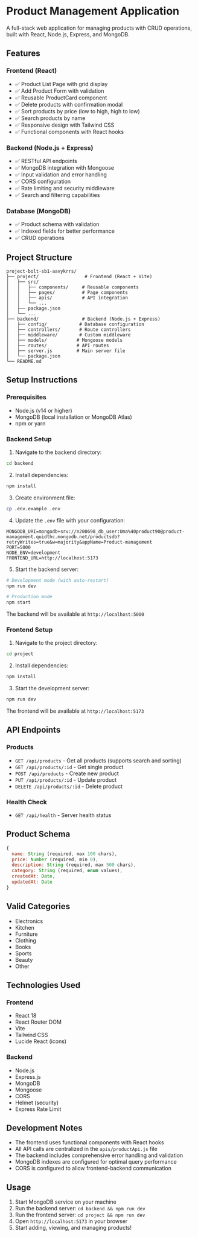 # Product Management Application

A full-stack web application for managing products with CRUD operations, built with React, Node.js, Express, and MongoDB.

## Features

### Frontend (React)
- ✅ Product List Page with grid display
- ✅ Add Product Form with validation
- ✅ Reusable ProductCard component
- ✅ Delete products with confirmation modal
- ✅ Sort products by price (low to high, high to low)
- ✅ Search products by name
- ✅ Responsive design with Tailwind CSS
- ✅ Functional components with React hooks

### Backend (Node.js + Express)
- ✅ RESTful API endpoints
- ✅ MongoDB integration with Mongoose
- ✅ Input validation and error handling
- ✅ CORS configuration
- ✅ Rate limiting and security middleware
- ✅ Search and filtering capabilities

### Database (MongoDB)
- ✅ Product schema with validation
- ✅ Indexed fields for better performance
- ✅ CRUD operations

## Project Structure

```
project-bolt-sb1-aavykrrs/
├── project/                 # Frontend (React + Vite)
│   ├── src/
│   │   ├── components/     # Reusable components
│   │   ├── pages/          # Page components
│   │   ├── apis/           # API integration
│   │   └── ...
│   ├── package.json
│   └── ...
├── backend/                # Backend (Node.js + Express)
│   ├── config/            # Database configuration
│   ├── controllers/       # Route controllers
│   ├── middleware/        # Custom middleware
│   ├── models/           # Mongoose models
│   ├── routes/           # API routes
│   ├── server.js         # Main server file
│   └── package.json
└── README.md
```

## Setup Instructions

### Prerequisites
- Node.js (v14 or higher)
- MongoDB (local installation or MongoDB Atlas)
- npm or yarn

### Backend Setup

1. Navigate to the backend directory:
```bash
cd backend
```

2. Install dependencies:
```bash
npm install
```

3. Create environment file:
```bash
cp .env.example .env
```

4. Update the `.env` file with your configuration:
```env
MONGODB_URI=mongodb+srv://n200698_db_user:Uma%40product90@product-management.quidthc.mongodb.net/productsdb?retryWrites=true&w=majority&appName=Product-management
PORT=5000
NODE_ENV=development
FRONTEND_URL=http://localhost:5173
```

5. Start the backend server:
```bash
# Development mode (with auto-restart)
npm run dev

# Production mode
npm start
```

The backend will be available at `http://localhost:5000`

### Frontend Setup

1. Navigate to the project directory:
```bash
cd project
```

2. Install dependencies:
```bash
npm install
```

3. Start the development server:
```bash
npm run dev
```

The frontend will be available at `http://localhost:5173`

## API Endpoints

### Products
- `GET /api/products` - Get all products (supports search and sorting)
- `GET /api/products/:id` - Get single product
- `POST /api/products` - Create new product
- `PUT /api/products/:id` - Update product
- `DELETE /api/products/:id` - Delete product

### Health Check
- `GET /api/health` - Server health status

## Product Schema

```javascript
{
  name: String (required, max 100 chars),
  price: Number (required, min 0),
  description: String (required, max 500 chars),
  category: String (required, enum values),
  createdAt: Date,
  updatedAt: Date
}
```

## Valid Categories
- Electronics
- Kitchen
- Furniture
- Clothing
- Books
- Sports
- Beauty
- Other

## Technologies Used

### Frontend
- React 18
- React Router DOM
- Vite
- Tailwind CSS
- Lucide React (icons)

### Backend
- Node.js
- Express.js
- MongoDB
- Mongoose
- CORS
- Helmet (security)
- Express Rate Limit

## Development Notes

- The frontend uses functional components with React hooks
- All API calls are centralized in the `apis/productApi.js` file
- The backend includes comprehensive error handling and validation
- MongoDB indexes are configured for optimal query performance
- CORS is configured to allow frontend-backend communication

## Usage

1. Start MongoDB service on your machine
2. Run the backend server: `cd backend && npm run dev`
3. Run the frontend server: `cd project && npm run dev`
4. Open `http://localhost:5173` in your browser
5. Start adding, viewing, and managing products!
